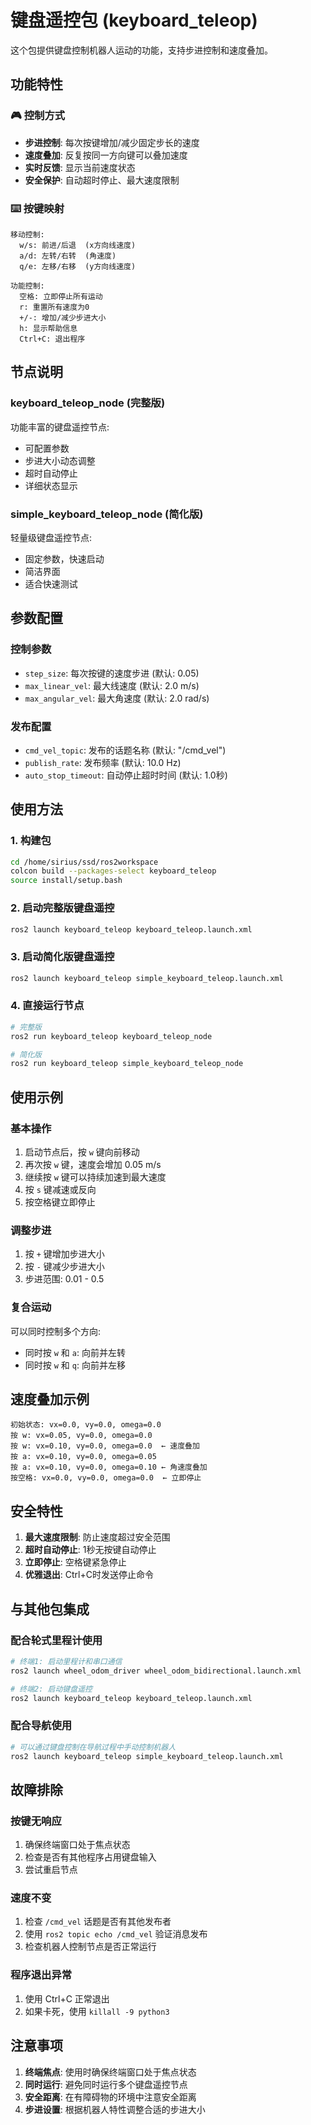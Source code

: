 # 键盘遥控包 (keyboard_teleop)

这个包提供键盘控制机器人运动的功能，支持步进控制和速度叠加。

## 功能特性

### 🎮 控制方式
- **步进控制**: 每次按键增加/减少固定步长的速度
- **速度叠加**: 反复按同一方向键可以叠加速度
- **实时反馈**: 显示当前速度状态
- **安全保护**: 自动超时停止、最大速度限制

### ⌨️ 按键映射
```
移动控制:
  w/s: 前进/后退  (x方向线速度)
  a/d: 左转/右转  (角速度)
  q/e: 左移/右移  (y方向线速度)

功能控制:
  空格: 立即停止所有运动
  r: 重置所有速度为0
  +/-: 增加/减少步进大小
  h: 显示帮助信息
  Ctrl+C: 退出程序
```

## 节点说明

### keyboard_teleop_node (完整版)
功能丰富的键盘遥控节点:
- 可配置参数
- 步进大小动态调整
- 超时自动停止
- 详细状态显示

### simple_keyboard_teleop_node (简化版)
轻量级键盘遥控节点:
- 固定参数，快速启动
- 简洁界面
- 适合快速测试

## 参数配置

### 控制参数
- `step_size`: 每次按键的速度步进 (默认: 0.05)
- `max_linear_vel`: 最大线速度 (默认: 2.0 m/s)
- `max_angular_vel`: 最大角速度 (默认: 2.0 rad/s)

### 发布配置
- `cmd_vel_topic`: 发布的话题名称 (默认: "/cmd_vel")
- `publish_rate`: 发布频率 (默认: 10.0 Hz)
- `auto_stop_timeout`: 自动停止超时时间 (默认: 1.0秒)

## 使用方法

### 1. 构建包
```bash
cd /home/sirius/ssd/ros2workspace
colcon build --packages-select keyboard_teleop
source install/setup.bash
```

### 2. 启动完整版键盘遥控
```bash
ros2 launch keyboard_teleop keyboard_teleop.launch.xml
```

### 3. 启动简化版键盘遥控
```bash
ros2 launch keyboard_teleop simple_keyboard_teleop.launch.xml
```

### 4. 直接运行节点
```bash
# 完整版
ros2 run keyboard_teleop keyboard_teleop_node

# 简化版
ros2 run keyboard_teleop simple_keyboard_teleop_node
```

## 使用示例

### 基本操作
1. 启动节点后，按 `w` 键向前移动
2. 再次按 `w` 键，速度会增加 0.05 m/s
3. 继续按 `w` 键可以持续加速到最大速度
4. 按 `s` 键减速或反向
5. 按空格键立即停止

### 调整步进
1. 按 `+` 键增加步进大小
2. 按 `-` 键减少步进大小
3. 步进范围: 0.01 - 0.5

### 复合运动
可以同时控制多个方向:
- 同时按 `w` 和 `a`: 向前并左转
- 同时按 `w` 和 `q`: 向前并左移

## 速度叠加示例

```
初始状态: vx=0.0, vy=0.0, omega=0.0
按 w: vx=0.05, vy=0.0, omega=0.0
按 w: vx=0.10, vy=0.0, omega=0.0  ← 速度叠加
按 a: vx=0.10, vy=0.0, omega=0.05
按 a: vx=0.10, vy=0.0, omega=0.10 ← 角速度叠加
按空格: vx=0.0, vy=0.0, omega=0.0  ← 立即停止
```

## 安全特性

1. **最大速度限制**: 防止速度超过安全范围
2. **超时自动停止**: 1秒无按键自动停止
3. **立即停止**: 空格键紧急停止
4. **优雅退出**: Ctrl+C时发送停止命令

## 与其他包集成

### 配合轮式里程计使用
```bash
# 终端1: 启动里程计和串口通信
ros2 launch wheel_odom_driver wheel_odom_bidirectional.launch.xml

# 终端2: 启动键盘遥控
ros2 launch keyboard_teleop keyboard_teleop.launch.xml
```

### 配合导航使用
```bash
# 可以通过键盘控制在导航过程中手动控制机器人
ros2 launch keyboard_teleop simple_keyboard_teleop.launch.xml
```

## 故障排除

### 按键无响应
1. 确保终端窗口处于焦点状态
2. 检查是否有其他程序占用键盘输入
3. 尝试重启节点

### 速度不变
1. 检查 `/cmd_vel` 话题是否有其他发布者
2. 使用 `ros2 topic echo /cmd_vel` 验证消息发布
3. 检查机器人控制节点是否正常运行

### 程序退出异常
1. 使用 Ctrl+C 正常退出
2. 如果卡死，使用 `killall -9 python3`

## 注意事项

1. **终端焦点**: 使用时确保终端窗口处于焦点状态
2. **同时运行**: 避免同时运行多个键盘遥控节点
3. **安全距离**: 在有障碍物的环境中注意安全距离
4. **步进设置**: 根据机器人特性调整合适的步进大小
